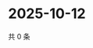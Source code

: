 # 2025-10-12

共 0 条

<!-- BEGIN ZHIHUVIDEO -->
<!-- 最后更新时间 Sun Oct 12 2025 12:13:00 GMT+0800 (China Standard Time) -->

<!-- END ZHIHUVIDEO -->
